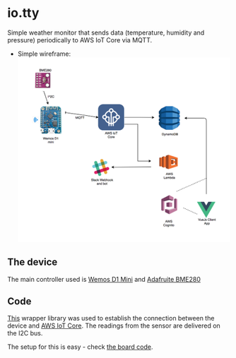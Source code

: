 # io.tty

Simple weather monitor that sends data (temperature, humidity and pressure) periodically to AWS IoT Core via MQTT.

- Simple wireframe: 
![wireframe](./docs/wireframe.png)

## The device

The main controller used is [Wemos D1 Mini](https://wiki.wemos.cc/products:d1:d1_mini) and [Adafruite BME280](https://www.adafruit.com/product/2652)

## Code 

[This](https://github.com/debsahu/esp8266-arduino-aws-iot-ws) wrapper library was used to establish the connection between the device and [AWS IoT Core](https://aws.amazon.com/iot-core/). The readings from the sensor are delivered on the I2C bus.

The setup for this is easy - check [the board code](./src/thing/aws-iot-core-mqtt.ino). 
